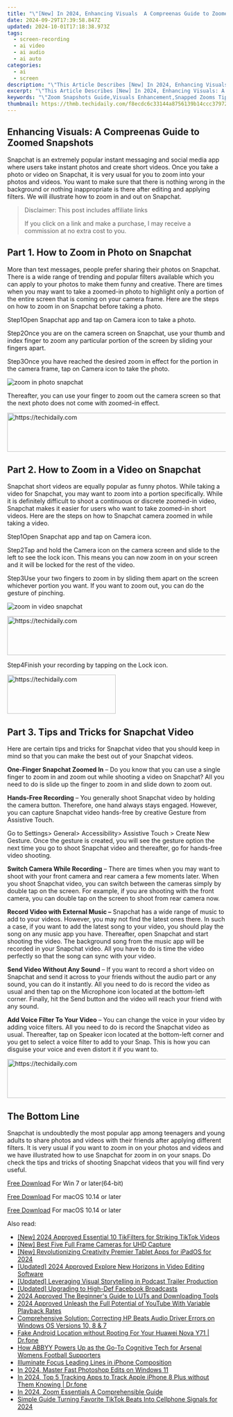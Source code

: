 ```yaml
---
title: "\"[New] In 2024, Enhancing Visuals  A Compreenas Guide to Zoomed Snapshots\""
date: 2024-09-29T17:39:58.847Z
updated: 2024-10-01T17:18:38.973Z
tags: 
  - screen-recording
  - ai video
  - ai audio
  - ai auto
categories: 
  - ai
  - screen
description: "\"This Article Describes [New] In 2024, Enhancing Visuals: A Compreenas Guide to Zoomed Snapshots\""
excerpt: "\"This Article Describes [New] In 2024, Enhancing Visuals: A Compreenas Guide to Zoomed Snapshots\""
keywords: "\"Zoom Snapshots Guide,Visuals Enhancement,Snapped Zooms Tips,Zooming Techniques,High-Res Snapshot,Quality Image Capture,Detailed Scene Images\""
thumbnail: https://thmb.techidaily.com/f8ecdc6c33144a8756139b14ccc37972ba5fac5122e75e4781350dfcc5ba234f.jpg
---
```


## Enhancing Visuals: A Compreenas Guide to Zoomed Snapshots

Snapchat is an extremely popular instant messaging and social media app where users take instant photos and create short videos. Once you take a photo or video on Snapchat, it is very usual for you to zoom into your photos and videos. You want to make sure that there is nothing wrong in the background or nothing inappropriate is there after editing and applying filters. We will illustrate how to zoom in and out on Snapchat.

>  Disclaimer: This post includes affiliate links
>
>  If you click on a link and make a purchase, I may receive a commission at no extra cost to you.
>

## Part 1\. How to Zoom in Photo on Snapchat

More than text messages, people prefer sharing their photos on Snapchat. There is a wide range of trending and popular filters available which you can apply to your photos to make them funny and creative. There are times when you may want to take a zoomed-in photo to highlight only a portion of the entire screen that is coming on your camera frame. Here are the steps on how to zoom in on Snapchat before taking a photo.

Step1Open Snapchat app and tap on Camera icon to take a photo.

Step2Once you are on the camera screen on Snapchat, use your thumb and index finger to zoom any particular portion of the screen by sliding your fingers apart.

Step3Once you have reached the desired zoom in effect for the portion in the camera frame, tap on Camera icon to take the photo.

![zoom in photo snapchat](https://images.wondershare.com/filmora/article-images/2022/07/zoom-snapchat-1.jpg)

Thereafter, you can use your finger to zoom out the camera screen so that the next photo does not come with zoomed-in effect.

<!-- affiliate ads begin -->
<a href="https://appsumo.8odi.net/c/5597632/2111981/7443" target="_top" id="2111981">
  <img src="//a.impactradius-go.com/display-ad/7443-2111981" border="0" alt="https://techidaily.com" width="728" height="90"/>
</a>
<img height="0" width="0" src="https://appsumo.8odi.net/i/5597632/2111981/7443" style="position:absolute;visibility:hidden;" border="0" />
<!-- affiliate ads end -->

## Part 2\. How to Zoom in a Video on Snapchat

Snapchat short videos are equally popular as funny photos. While taking a video for Snapchat, you may want to zoom into a portion specifically. While it is definitely difficult to shoot a continuous or discrete zoomed-in video, Snapchat makes it easier for users who want to take zoomed-in short videos. Here are the steps on how to Snapchat camera zoomed in while taking a video.

Step1Open Snapchat app and tap on Camera icon.

Step2Tap and hold the Camera icon on the camera screen and slide to the left to see the lock icon. This means you can now zoom in on your screen and it will be locked for the rest of the video.

Step3Use your two fingers to zoom in by sliding them apart on the screen whichever portion you want. If you want to zoom out, you can do the gesture of pinching.

![zoom in video snapchat](https://images.wondershare.com/filmora/article-images/2022/07/zoom-snapchat-2.jpg)

<!-- affiliate ads begin -->
<a href="https://ephamedtechinc.pxf.io/c/5597632/2137205/26400" target="_top" id="2137205">
  <img src="//a.impactradius-go.com/display-ad/26400-2137205" border="0" alt="https://techidaily.com" width="728" height="90"/>
</a>
<img height="0" width="0" src="https://ephamedtechinc.pxf.io/i/5597632/2137205/26400" style="position:absolute;visibility:hidden;" border="0" />
<!-- affiliate ads end -->

Step4Finish your recording by tapping on the Lock icon.

<!-- affiliate ads begin -->
<a href="https://bluettius.sjv.io/c/5597632/2139120/17108" target="_top" id="2139120">
  <img src="//a.impactradius-go.com/display-ad/17108-2139120" border="0" alt="https://techidaily.com" width="250" height="90"/>
</a>
<img height="0" width="0" src="https://bluettius.sjv.io/i/5597632/2139120/17108" style="position:absolute;visibility:hidden;" border="0" />
<!-- affiliate ads end -->

## Part 3\. Tips and Tricks for Snapchat Video

Here are certain tips and tricks for Snapchat video that you should keep in mind so that you can make the best out of your Snapchat videos.

**One-Finger Snapchat Zoomed In** – Do you know that you can use a single finger to zoom in and zoom out while shooting a video on Snapchat? All you need to do is slide up the finger to zoom in and slide down to zoom out.

**Hands-Free Recording** – You generally shoot Snapchat video by holding the camera button. Therefore, one hand always stays engaged. However, you can capture Snapchat video hands-free by creative Gesture from Assistive Touch.

Go to Settings> General> Accessibility> Assistive Touch > Create New Gesture. Once the gesture is created, you will see the gesture option the next time you go to shoot Snapchat video and thereafter, go for hands-free video shooting.

**Switch Camera While Recording** – There are times when you may want to shoot with your front camera and rear camera a few moments later. When you shoot Snapchat video, you can switch between the cameras simply by double tap on the screen. For example, if you are shooting with the front camera, you can double tap on the screen to shoot from rear camera now.

**Record Video with External Music –** Snapchat has a wide range of music to add to your videos. However, you may not find the latest ones there. In such a case, if you want to add the latest song to your video, you should play the song on any music app you have. Thereafter, open Snapchat and start shooting the video. The background song from the music app will be recorded in your Snapchat video. All you have to do is time the video perfectly so that the song can sync with your video.

**Send Video Without Any Sound** – If you want to record a short video on Snapchat and send it across to your friends without the audio part or any sound, you can do it instantly. All you need to do is record the video as usual and then tap on the Microphone icon located at the bottom-left corner. Finally, hit the Send button and the video will reach your friend with any sound.

**Add Voice Filter To Your Video** – You can change the voice in your video by adding voice filters. All you need to do is record the Snapchat video as usual. Thereafter, tap on Speaker icon located at the bottom-left corner and you get to select a voice filter to add to your Snap. This is how you can disguise your voice and even distort it if you want to.

<!-- affiliate ads begin -->
<a href="https://unicoeye.pxf.io/c/5597632/2134227/18498" target="_top" id="2134227">
  <img src="//a.impactradius-go.com/display-ad/18498-2134227" border="0" alt="https://techidaily.com" width="728" height="90"/>
</a>
<img height="0" width="0" src="https://unicoeye.pxf.io/i/5597632/2134227/18498" style="position:absolute;visibility:hidden;" border="0" />
<!-- affiliate ads end -->

## The Bottom Line

Snapchat is undoubtedly the most popular app among teenagers and young adults to share photos and videos with their friends after applying different filters. It is very usual if you want to zoom in on your photos and videos and we have illustrated how to use Snapchat for zoom in on your snaps. Do check the tips and tricks of shooting Snapchat videos that you will find very useful.

[Free Download](https://tools.techidaily.com/wondershare/filmora/download/) For Win 7 or later(64-bit)

[Free Download](https://tools.techidaily.com/wondershare/filmora/download/) For macOS 10.14 or later

[Free Download](https://tools.techidaily.com/wondershare/filmora/download/) For macOS 10.14 or later

<ins class="adsbygoogle"
     style="display:block"
     data-ad-format="autorelaxed"
     data-ad-client="ca-pub-7571918770474297"
     data-ad-slot="1223367746"></ins>

<ins class="adsbygoogle"
     style="display:block"
     data-ad-format="autorelaxed"
     data-ad-client="ca-pub-7571918770474297"
     data-ad-slot="1223367746"></ins>



<ins class="adsbygoogle"
     style="display:block"
     data-ad-client="ca-pub-7571918770474297"
     data-ad-slot="8358498916"
     data-ad-format="auto"
     data-full-width-responsive="true"></ins>


<span class="atpl-alsoreadstyle">Also read:</span>
<div><ul>
<li><a href="https://tiktok-clips.techidaily.com/new-2024-approved-essential-10-tikfilters-for-striking-tiktok-videos/"><u>[New] 2024 Approved Essential 10 TikFilters for Striking TikTok Videos</u></a></li>
<li><a href="https://extra-information.techidaily.com/new-best-five-full-frame-cameras-for-uhd-capture/"><u>[New] Best Five Full Frame Cameras for UHD Capture</u></a></li>
<li><a href="https://article-knowledge.techidaily.com/new-revolutionizing-creativity-premier-tablet-apps-for-ipados-for-2024/"><u>[New] Revolutionizing Creativity Premier Tablet Apps for iPadOS for 2024</u></a></li>
<li><a href="https://article-knowledge.techidaily.com/updated-2024-approved-explore-new-horizons-in-video-editing-software/"><u>[Updated] 2024 Approved Explore New Horizons in Video Editing Software</u></a></li>
<li><a href="https://article-knowledge.techidaily.com/updated-leveraging-visual-storytelling-in-podcast-trailer-production/"><u>[Updated] Leveraging Visual Storytelling in Podcast Trailer Production</u></a></li>
<li><a href="https://facebook-videos.techidaily.com/updated-upgrading-to-high-def-facebook-broadcasts/"><u>[Updated] Upgrading to High-Def Facebook Broadcasts</u></a></li>
<li><a href="https://fox-access.techidaily.com/2024-approved-the-beginners-guide-to-luts-and-downloading-tools/"><u>2024 Approved The Beginner's Guide to LUTs and Downloading Tools</u></a></li>
<li><a href="https://youtube-stream.techidaily.com/2024-approved-unleash-the-full-potential-of-youtube-with-variable-playback-rates/"><u>2024 Approved Unleash the Full Potential of YouTube With Variable Playback Rates</u></a></li>
<li><a href="https://hardware-help.techidaily.com/comprehensive-solution-correcting-hp-beats-audio-driver-errors-on-windows-os-versions-10-8-and-7/"><u>Comprehensive Solution: Correcting HP Beats Audio Driver Errors on Windows OS Versions 10, 8 & 7</u></a></li>
<li><a href="https://android-location.techidaily.com/fake-android-location-without-rooting-for-your-huawei-nova-y71-drfone-by-drfone-virtual/"><u>Fake Android Location without Rooting For Your Huawei Nova Y71 | Dr.fone</u></a></li>
<li><a href="https://some-approaches.techidaily.com/how-abbyy-powers-up-as-the-go-to-cognitive-tech-for-arsenal-womens-football-supporters/"><u>How ABBYY Powers Up as the Go-To Cognitive Tech for Arsenal Womens Football Supporters</u></a></li>
<li><a href="https://article-knowledge.techidaily.com/illuminate-focus-leading-lines-in-iphone-composition/"><u>Illuminate Focus Leading Lines in iPhone Composition</u></a></li>
<li><a href="https://article-knowledge.techidaily.com/in-2024-master-fast-photoshop-edits-on-windows-11/"><u>In 2024, Master Fast Photoshop Edits on Windows 11</u></a></li>
<li><a href="https://ios-location-track.techidaily.com/in-2024-top-5-tracking-apps-to-track-apple-iphone-8-plus-without-them-knowing-drfone-by-drfone-virtual-ios/"><u>In 2024, Top 5 Tracking Apps to Track Apple iPhone 8 Plus without Them Knowing | Dr.fone</u></a></li>
<li><a href="https://article-knowledge.techidaily.com/in-2024-zoom-essentials-a-comprehensible-guide/"><u>In 2024, Zoom Essentials A Comprehensible Guide</u></a></li>
<li><a href="https://article-knowledge.techidaily.com/simple-guide-turning-favorite-tiktok-beats-into-cellphone-signals-for-2024/"><u>Simple Guide Turning Favorite TikTok Beats Into Cellphone Signals for 2024</u></a></li>
</ul></div>


